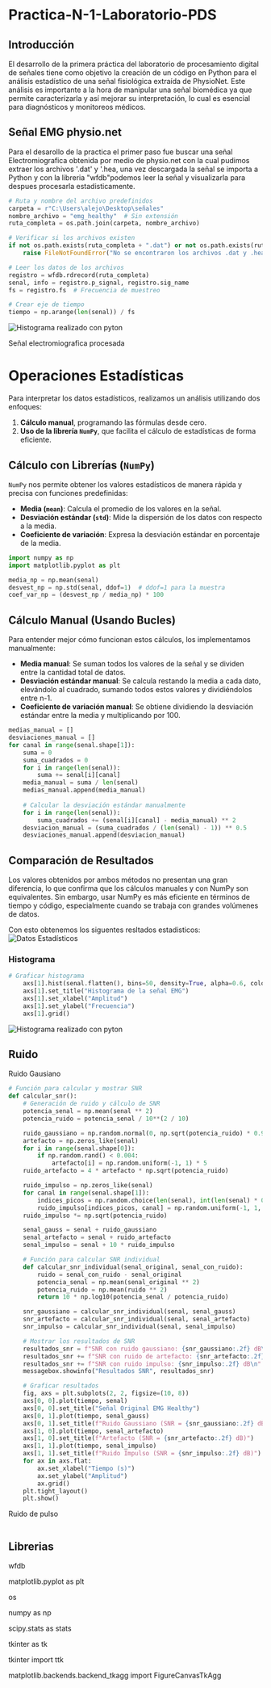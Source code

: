 # Practica-N-1-Laboratorio-PDS
## Introducción  
El desarrollo de la primera práctica del laboratorio de procesamiento digital de señales tiene como objetivo la creación de un código en Python para el análisis estadístico de una señal fisiológica extraída de PhysioNet. Este análisis es importante a la hora de manipular una señal biomédica ya que permite caracterizarla y así mejorar su interpretación, lo cual es esencial para diagnósticos y monitoreos médicos.
## Señal EMG physio.net
Para el desarollo de la practica el primer paso fue buscar una señal Electromiografica obtenida por medio de physio.net con la cual pudimos extraer los archivos '.dat' y '.hea, una vez descargada la señal se importa a Python  y con la libreria "wfdb"podemos leer la señal y visualizarla para despues procesarla estadisticamente. 

```python
# Ruta y nombre del archivo predefinidos
carpeta = r"C:\Users\alejo\Desktop\señales"
nombre_archivo = "emg_healthy"  # Sin extensión
ruta_completa = os.path.join(carpeta, nombre_archivo)

# Verificar si los archivos existen
if not os.path.exists(ruta_completa + ".dat") or not os.path.exists(ruta_completa + ".hea"):
    raise FileNotFoundError("No se encontraron los archivos .dat y .hea en la ruta especificada.")

# Leer los datos de los archivos
registro = wfdb.rdrecord(ruta_completa)
senal, info = registro.p_signal, registro.sig_name
fs = registro.fs  # Frecuencia de muestreo

# Crear eje de tiempo
tiempo = np.arange(len(senal)) / fs
```
![Histograma realizado con pyton](señal.png)

Señal electromiografica procesada 

# **Operaciones Estadísticas**

Para interpretar los datos estadísticos, realizamos un análisis utilizando dos enfoques:  

1. **Cálculo manual**, programando las fórmulas desde cero.  
2. **Uso de la librería `NumPy`**, que facilita el cálculo de estadísticas de forma eficiente.  

## **Cálculo con Librerías (`NumPy`)**  
`NumPy` nos permite obtener los valores estadísticos de manera rápida y precisa con funciones predefinidas:  
- **Media (`mean`)**: Calcula el promedio de los valores en la señal.  
- **Desviación estándar (`std`)**: Mide la dispersión de los datos con respecto a la media.  
- **Coeficiente de variación**: Expresa la desviación estándar en porcentaje de la media.  

```python
import numpy as np
import matplotlib.pyplot as plt

media_np = np.mean(senal)
desvest_np = np.std(senal, ddof=1)  # ddof=1 para la muestra
coef_var_np = (desvest_np / media_np) * 100

```

## **Cálculo Manual (Usando Bucles)**  
Para entender mejor cómo funcionan estos cálculos, los implementamos manualmente: 
- **Media manual**: Se suman todos los valores de la señal y se dividen entre la cantidad total de datos. 
- **Desviación estándar manual**: Se calcula restando la media a cada dato, elevándolo al cuadrado, sumando todos estos valores y dividiéndolos entre n-1.
- **Coeficiente de variación manual**: Se obtiene dividiendo la desviación estándar entre la media y multiplicando por 100.

```python
medias_manual = []
desviaciones_manual = []
for canal in range(senal.shape[1]):  
    suma = 0
    suma_cuadrados = 0
    for i in range(len(senal)):
        suma += senal[i][canal]
    media_manual = suma / len(senal)
    medias_manual.append(media_manual)
    
    # Calcular la desviación estándar manualmente
    for i in range(len(senal)):
        suma_cuadrados += (senal[i][canal] - media_manual) ** 2
    desviacion_manual = (suma_cuadrados / (len(senal) - 1)) ** 0.5
    desviaciones_manual.append(desviacion_manual)

```
## **Comparación de Resultados** 

Los valores obtenidos por ambos métodos no presentan una gran diferencia, lo que confirma que los cálculos manuales y con NumPy son equivalentes. Sin embargo, usar NumPy es más eficiente en términos de tiempo y código, especialmente cuando se trabaja con grandes volúmenes de datos.

Con esto obtenemos los siguentes resltados estadisticos:
![Datos Estadísticos](datos_estadisticos.jpg)


### Histograma 
```python
# Graficar histograma
    axs[1].hist(senal.flatten(), bins=50, density=True, alpha=0.6, color='b')
    axs[1].set_title("Histograma de la señal EMG")
    axs[1].set_xlabel("Amplitud")
    axs[1].set_ylabel("Frecuencia")
    axs[1].grid()
```
![Histograma realizado con pyton](Histograma.jpeg)
## Ruido 
Ruido Gausiano 
```python
# Función para calcular y mostrar SNR
def calcular_snr():
    # Generación de ruido y cálculo de SNR
    potencia_senal = np.mean(senal ** 2)
    potencia_ruido = potencia_senal / 10**(2 / 10)

    ruido_gaussiano = np.random.normal(0, np.sqrt(potencia_ruido) * 0.92, senal.shape)
    artefacto = np.zeros_like(senal)
    for i in range(senal.shape[0]):
        if np.random.rand() < 0.004:
            artefacto[i] = np.random.uniform(-1, 1) * 5
    ruido_artefacto = 4 * artefacto * np.sqrt(potencia_ruido)

    ruido_impulso = np.zeros_like(senal)
    for canal in range(senal.shape[1]):
        indices_picos = np.random.choice(len(senal), int(len(senal) * 0.01), replace=False)
        ruido_impulso[indices_picos, canal] = np.random.uniform(-1, 1, len(indices_picos))
    ruido_impulso *= np.sqrt(potencia_ruido)

    senal_gauss = senal + ruido_gaussiano
    senal_artefacto = senal + ruido_artefacto
    senal_impulso = senal + 10 * ruido_impulso

    # Función para calcular SNR individual
    def calcular_snr_individual(senal_original, senal_con_ruido):
        ruido = senal_con_ruido - senal_original
        potencia_senal = np.mean(senal_original ** 2)
        potencia_ruido = np.mean(ruido ** 2)
        return 10 * np.log10(potencia_senal / potencia_ruido)

    snr_gaussiano = calcular_snr_individual(senal, senal_gauss)
    snr_artefacto = calcular_snr_individual(senal, senal_artefacto)
    snr_impulso = calcular_snr_individual(senal, senal_impulso)

    # Mostrar los resultados de SNR
    resultados_snr = f"SNR con ruido gaussiano: {snr_gaussiano:.2f} dB\n"
    resultados_snr += f"SNR con ruido de artefacto: {snr_artefacto:.2f} dB\n"
    resultados_snr += f"SNR con ruido impulso: {snr_impulso:.2f} dB\n"
    messagebox.showinfo("Resultados SNR", resultados_snr)

    # Graficar resultados
    fig, axs = plt.subplots(2, 2, figsize=(10, 8))
    axs[0, 0].plot(tiempo, senal)
    axs[0, 0].set_title("Señal Original EMG Healthy")
    axs[0, 1].plot(tiempo, senal_gauss)
    axs[0, 1].set_title(f"Ruido Gaussiano (SNR = {snr_gaussiano:.2f} dB)")
    axs[1, 0].plot(tiempo, senal_artefacto)
    axs[1, 0].set_title(f"Artefacto (SNR = {snr_artefacto:.2f} dB)")
    axs[1, 1].plot(tiempo, senal_impulso)
    axs[1, 1].set_title(f"Ruido Impulso (SNR = {snr_impulso:.2f} dB)")
    for ax in axs.flat:
        ax.set_xlabel("Tiempo (s)")
        ax.set_ylabel("Amplitud")
        ax.grid()
    plt.tight_layout()
    plt.show()


```
Ruido de pulso  
```python

```
## Librerias 
 wfdb
 
 matplotlib.pyplot as plt

 os
 
 numpy as np

 scipy.stats as stats
 
 tkinter as tk
 
 tkinter import ttk
 
 matplotlib.backends.backend_tkagg import FigureCanvasTkAgg

 #### 



 
